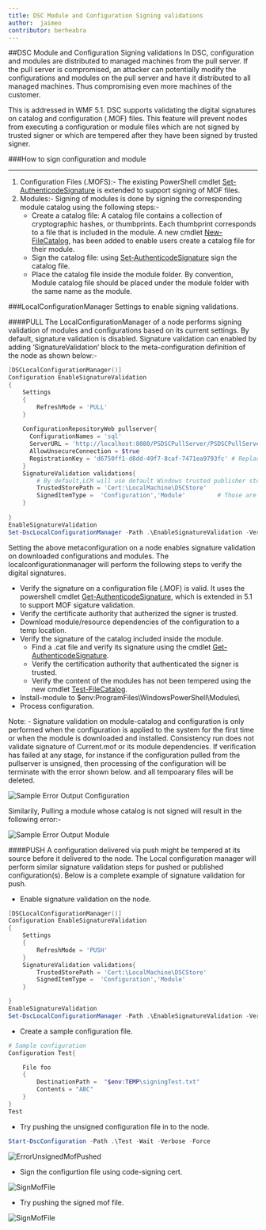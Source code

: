 ```yaml
---
title: DSC Module and Configuration Signing validations
author:  jaimeo
contributor: berheabra
---
```


##DSC Module and Configuration Signing validations
In DSC, configuration and modules are distributed to managed machines from the pull server. If the pull server is compromised, an attacker can potentially modify the configurations and modules on the pull server and have it distributed to all managed machines. Thus compromising even more machines of the customer. 

 This is addressed in WMF 5.1. DSC supports validating the digital signatures on catalog and configuration (.MOF) files. This feature will prevent nodes from executing a configuration or module files which are not signed by trusted signer or which are tempered after they have been signed by trusted signer. 



###How to sign configuration and module 
***
1. Configuration Files (.MOFS):- 
The existing PowerShell cmdlet [Set-AuthenticodeSignature](https://technet.microsoft.com/library/hh849819.aspx) is extended to support signing of MOF files.  
2. Modules:-
Signing of modules is done by signing the corresponding module catalog using the following steps:- 
    * Create a catalog file: A catalog file contains a collection of cryptographic hashes, or thumbprints. Each thumbprint corresponds to a file that is included in the module.  A new cmdlet [New-FileCatalog](https://technet.microsoft.com/library/cc732148.aspx),
has been added to enable users create a catalog file for their module.
    * Sign the catalog file: 
using [Set-AuthenticodeSignature](https://technet.microsoft.com/library/hh849819.aspx) sign the catalog file.
    * Place the catalog file inside the module folder.
By convention, Module catalog file should be placed under the module folder with the same name as the module.

###LocalConfigurationManager Settings to enable signing validations.

####PULL
The LocalConfigurationManager of a node performs signing validation of modules and configurations based on its current settings. 
By default, signature validation is disabled. Signature validation can enabled by adding ‘SignatureValidation’ block to the meta-configuration definition of the node as shown below:-

```PowerShell
[DSCLocalConfigurationManager()]
Configuration EnableSignatureValidation
{
    Settings
    {
        RefreshMode = 'PULL'        
    } 
    
    ConfigurationRepositoryWeb pullserver{
      ConfigurationNames = 'sql'
      ServerURL = 'http://localhost:8080/PSDSCPullServer/PSDSCPullServer.svc'
      AllowUnsecureConnection = $true
      RegistrationKey = 'd6750ff1-d8dd-49f7-8caf-7471ea9793fc' # Replace this with correct registration key.
    }
    SignatureValidation validations{
        # By default,LCM will use default Windows trusted publisher store to validate the certificate chain. If TrustedStorePath property is specified, LCM will use this custom store for retrieving the trusted publishers to validate the content.
        TrustedStorePath = 'Cert:\LocalMachine\DSCStore'            
        SignedItemType =  'Configuration','Module'         # Those are list of DSC artifacts, for which LCM need to verify their digital signature before executing them on the node.       
    }
 
}
EnableSignatureValidation
Set-DscLocalConfigurationManager -Path .\EnableSignatureValidation -Verbose 
 ```

Setting the above metaconfiguration on a node enables signature validation on downloaded configurations and modules. 
The localconfigurationmanager will perform the following steps to verify the digital signatures.
* Verify the signature on a configuration file (.MOF) is valid. It uses the powershell cmdlet [Get-AuthenticodeSignature](https://technet.microsoft.com/library/hh849805.aspx), which is extended in 5.1 to support MOF sigature validation.
* Verify the certificate authority that autherized the signer is trusted.
* Download module/resource dependencies of the configuration to a temp location.
* Verify the signature of the catalog included inside the module.
    * Find a <moduleName>.cat file and verify its signature using the cmdlet  [Get-AuthenticodeSignature](https://technet.microsoft.com/library/hh849805.aspx).
    * Verify the certification authority that authenticated the signer is trusted.
    * Verify the content of the modules has not been tempered using the new cmdlet [Test-FileCatalog](https://technet.microsoft.com/library/cc732148.aspx).
* Install-module to $env:ProgramFiles\WindowsPowerShell\Modules\
* Process configuration.

Note: - Signature validation on module-catalog and configuration is only performed when the configuration is applied to the system for the first time or when the module is downloaded and installed. Consistency run does not validate signature of Current.mof or its module dependencies.
If verification has failed at any stage, for instance if the configuration pulled from the pullserver is unsigned, then processing of the configuration will be terminate with the error shown below. and all tempoarary files will be deleted.

![Sample Error Output Configuration](../../images/PullUnsignedConfigFail.png)

Similarily, Pulling a module whose catalog is not signed will result in the following error:-

![Sample Error Output Module](../../images/PullUnisgnedCatalog.png)

####PUSH
A configuration delivered via push might be tempered at its source before it delivered to the node. The Local configuration manager will perform similar signature validation steps for pushed or published configuration(s).
Below is a complete example of signature validation for push.

* Enable signature validation on the node.

```Powershell
[DSCLocalConfigurationManager()]
Configuration EnableSignatureValidation
{
    Settings
    {
        RefreshMode = 'PUSH'        
    } 
    SignatureValidation validations{
        TrustedStorePath = 'Cert:\LocalMachine\DSCStore'   
        SignedItemType =  'Configuration','Module'             
    }

}
EnableSignatureValidation
Set-DscLocalConfigurationManager -Path .\EnableSignatureValidation -Verbose
``` 
* Create a sample configuration file.

```Powershell
# Sample configuration
Configuration Test{

    File foo
    {
        DestinationPath =  "$env:TEMP\signingTest.txt"
        Contents = "ABC"
    }
}
Test
```

* Try pushing the unsigned configuration file in to the node. 

```Powershell
Start-DscConfiguration -Path .\Test -Wait -Verbose -Force
``` 
![ErrorUnsignedMofPushed](../../images/PushUnsignedMof.png)

* Sign the configurtion file using code-signing cert.

![SignMofFile](../../images/SignMofFile.png)

* Try pushing the signed mof file.

![SignMofFile](../../images/PushSignedMof.png)


